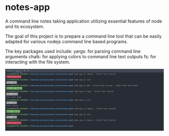 # notes-app
A command line notes taking application utilizing essential features of node and its ecosystem.

The goal of this project is to prepare a command line tool that can be easily adapted for various nodejs command line based programs.

The key packages used include:
yargs: for parsing command line arguments
chalk: for applying colors to command line text outputs
fs: for interacting with the file system.



![How to use](HowToUse.png?raw=true)